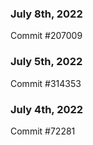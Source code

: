 ### July 8th, 2022

Commit #207009

### July 5th, 2022

Commit #314353


### July 4th, 2022

Commit #72281
